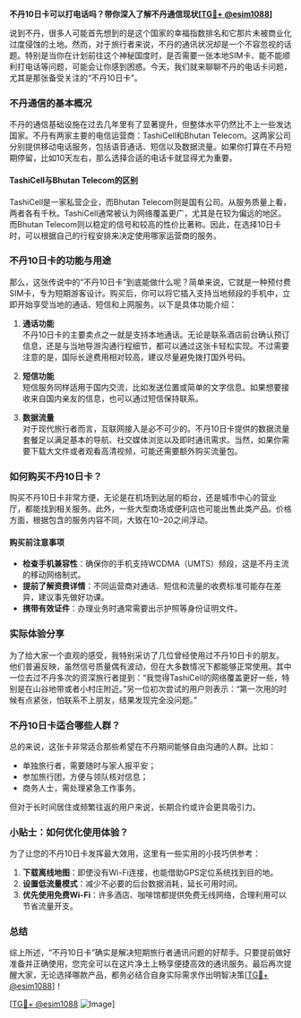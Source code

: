 **不丹10日卡可以打电话吗？带你深入了解不丹通信现状[[TG💪+ @esim1088](https://t.me/s/esim1088)]**

说到不丹，很多人可能首先想到的是这个国家的幸福指数排名和它那片未被商业化过度侵蚀的土地。然而，对于旅行者来说，不丹的通讯状况却是一个不容忽视的话题。特别是当你在计划前往这个神秘国度时，是否需要一张本地SIM卡、能不能顺利打电话等问题，可能会让你感到困惑。今天，我们就来聊聊不丹的电话卡问题，尤其是那张备受关注的“不丹10日卡”。

### 不丹通信的基本概况

不丹的通信基础设施在过去几年里有了显著提升，但整体水平仍然比不上一些发达国家。不丹有两家主要的电信运营商：TashiCell和Bhutan Telecom。这两家公司分别提供移动电话服务，包括语音通话、短信以及数据流量。如果你打算在不丹短期停留，比如10天左右，那么选择合适的电话卡就显得尤为重要。

#### TashiCell与Bhutan Telecom的区别

TashiCell是一家私营企业，而Bhutan Telecom则是国有公司。从服务质量上看，两者各有千秋。TashiCell通常被认为网络覆盖更广，尤其是在较为偏远的地区。而Bhutan Telecom则以稳定的信号和较高的性价比著称。因此，在选择10日卡时，可以根据自己的行程安排来决定使用哪家运营商的服务。

### 不丹10日卡的功能与用途

那么，这张传说中的“不丹10日卡”到底能做什么呢？简单来说，它就是一种预付费SIM卡，专为短期游客设计。购买后，你可以将它插入支持当地频段的手机中，立即开始享受当地的通话、短信和上网服务。以下是具体功能介绍：

1. **通话功能**  
   不丹10日卡的主要卖点之一就是支持本地通话。无论是联系酒店前台确认预订信息，还是与当地导游沟通行程细节，都可以通过这张卡轻松实现。不过需要注意的是，国际长途费用相对较高，建议尽量避免拨打国外号码。

2. **短信功能**  
   短信服务同样适用于国内交流，比如发送位置或简单的文字信息。如果想要接收来自国内亲友的信息，也可以通过短信保持联系。

3. **数据流量**  
   对于现代旅行者而言，互联网接入是必不可少的。不丹10日卡提供的数据流量套餐足以满足基本的导航、社交媒体浏览以及即时通讯需求。当然，如果你需要下载大文件或者观看高清视频，可能还需要额外购买流量包。

### 如何购买不丹10日卡？

购买不丹10日卡非常方便，无论是在机场到达层的柜台，还是城市中心的营业厅，都能找到相关服务。此外，一些大型商场或便利店也可能出售此类产品。价格方面，根据包含的服务内容不同，大致在$10-$20之间浮动。

#### 购买前注意事项

- **检查手机兼容性**：确保你的手机支持WCDMA（UMTS）频段，这是不丹主流的移动网络制式。
- **提前了解资费详情**：不同运营商对通话、短信和流量的收费标准可能存在差异，建议事先做好功课。
- **携带有效证件**：办理业务时通常需要出示护照等身份证明文件。

### 实际体验分享

为了给大家一个直观的感受，我特别采访了几位曾经使用过不丹10日卡的朋友。他们普遍反映，虽然信号质量偶有波动，但在大多数情况下都能够正常使用。其中一位去过不丹多次的资深旅行者提到：“我觉得TashiCell的网络覆盖更好一些，特别是在山谷地带或者小村庄附近。”另一位初次尝试的用户则表示：“第一次用的时候有点紧张，怕联系不上朋友，结果发现完全没问题。”

### 不丹10日卡适合哪些人群？

总的来说，这张卡非常适合那些希望在不丹期间能够自由沟通的人群。比如：
- 单独旅行者，需要随时与家人报平安；
- 参加旅行团，方便与领队核对信息；
- 商务人士，需处理紧急工作事务。

但对于长时间居住或频繁往返的用户来说，长期合约或许会更具吸引力。

### 小贴士：如何优化使用体验？

为了让您的不丹10日卡发挥最大效用，这里有一些实用的小技巧供参考：
1. **下载离线地图**：即使没有Wi-Fi连接，也能借助GPS定位系统找到目的地。
2. **设置低流量模式**：减少不必要的后台数据消耗，延长可用时间。
3. **优先使用免费Wi-Fi**：许多酒店、咖啡馆都提供免费无线网络，合理利用可以节省流量开支。

### 总结

综上所述，“不丹10日卡”确实是解决短期旅行者通讯问题的好帮手。只要提前做好准备并正确使用，您完全可以在这片净土上畅享便捷高效的通讯服务。最后再次提醒大家，无论选择哪款产品，都务必结合自身实际需求作出明智决策[[TG💪+ @esim1088](https://t.me/s/esim1088)]！

[[TG💪+ @esim1088](https://t.me/s/esim1088) ![Image](https://i.postimg.cc/4NQfJmqS/Snipaste-2025-05-13-00-14-12.png)]